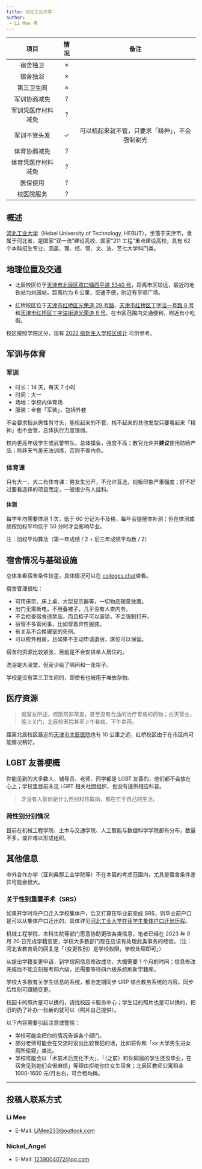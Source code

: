 ```yaml
---
title: 河北工业大学
author: 
 - Li Mee 等
---
```



|        项目        | 情况 |     备注     |
| :----------------: | :--: | :----------: |
|      宿舍独卫      |  ✗   |
|      宿舍独浴      |  ✗   |
|     第三卫生间     |  ✗   |
|    军训协商减免    |  ?   |
| 军训凭医疗材料减免 |  ?   |
|    军训不管头发    |  ✓   | 可以梳起来就不管，只要求「精神」，不会强制剃光 |
|    体育协商减免    |  ?   |
| 体育凭医疗材料减免 |  ?   |
|      医保使用      |  ?   |
|     校医院服务     |  ?   |

## 概述

[河北工业大学](https://www.hebut.edu.cn)（Hebei University of Technology, HEBUT），坐落于天津市，隶属于河北省，是国家“双一流”建设高校、国家“211 工程”重点建设高校，具有 62 个本科招生专业，涵盖、理、经、管、文、法、艺七大学科门类。

## 地理位置及交通

- 北辰校区位于[天津市北辰区双口镇西平道 5340 号](https://amap.com/place/B0FFFGN14S)，距离市区较远，最近的地铁站为刘园站，距离约为 6 公里，交通不便，附近有亨顺广场。

- 红桥校区位于[天津市红桥区光荣道 29 号路](https://amap.com/place/B00160D988)、[天津市红桥区丁字沽一号路 8 号](https://amap.com/place/B00160DT1C)和[天津市红桥区丁字沽街道光荣道 8 号](https://amap.com/place/B001606N4I)，在市区范围内交通便利，附近有小吃街。

校区按照学院区分，现有 [2022 级新生入学校区统计](https://zs.hebut.edu.cn/2022-07-31/154.html) 可供参考。

## 军训与体育

<!--  TODO
      军训能否免训或半训
      体育课能否申请降低标准
      体测如何免测
-->

### 军训

- 时长：14 天，每天 7 小时
- 时间：大一
- 场地：学校内体育场
- 服装：全套「军装」，包括外套

不会要求指派男性剪寸头，能梳起来的不管，梳不起来的其他发型只要看起来「精神」也不会管，总体执行力度很弱。

校内更高年级学生或武警带队，总体摸鱼，强度不高；教官允许并**建议**使用防晒产品；除非天气差无法训练，否则不查内务。

### 体育课

只有大一、大二有体育课：男女生分开，不允许互选，刻板印象严重强度；好不好过要看选择的项目而定，一般很少有人挂科。

#### 体测

每学年均需要体测 1 次，低于 60 分记为不及格，每年会提醒你补测；但在体测成绩按加权平均低于 50 分时才会影响毕业。

注：加权平均算法（第一年成绩 / 2 + 后三年成绩平均数 / 2）

## 宿舍情况与基础设施

总体来看宿舍条件较差，具体情况可以在 [colleges.chat](https://colleges.chat/universities/he-bei-gong-ye-da-xue)查看。

宿舍管理很松：
- 可用床帘、床上桌、大型显示器等，一切物品随意放置。
- 出门无需断电，不用叠被子，几乎没有人查内务。
- 不会检查宿舍违禁品，而且柜子可以装锁，不会强制打开。
- 宿管不多管闲事，比如穿着异性服装。
- 有关系不合换寝室的先例。
- 可以校外租房，且如果不主动申请退宿，床位可以保留。

宿舍的资源比较紧张，目前是不会安排单人居住的。

洗浴是大澡堂，但至少给了隔间和一张帘子。

学校是没有第三卫生间的，即使有也被用于堆放杂物。

## 医疗资源

<!--  TODO
      校医院能否开具激素检查
      能否公费或医保购买 HRT药物
      校外的医院能否进行检查与开具药物，能否回校报销，报销是否方便
-->

> 据室友所述，校医院非常差，甚至没有合适的治疗胃病的药物；白天营业，晚上关门，北辰校医院甚至上午看病，下午卖药。

距离北辰校区最近的[天津市北辰医院](https://amap.com/place/B001604CE4)也有 10 公里之远，红桥校区由于在市区内可能情况稍好。

## LGBT 友善梗概

你能见到的大多数人，辅导员、老师、同学都是 LGBT 友善的，他们都不会放在心上；学校里目前未见 LGBT 相关社团组织，也没有提供相应科普。

> 才没有人管你是什么性别和性取向，都在忙于自己的生活。

### 跨性别分别情况

目前在机械工程学院、土木与交通学院、人工智能与数据科学学院都有分布，数量不多，或许难以形成组织。

<!-- ### 院系探路
     由于不同院系之间可能差异较大，所以可以在这里写下你所在的院系氛围如何，院系老师、同学是否跨性别友善等等。
-->

## 其他信息

中外合作办学（亚利桑那工业学院等）不在本篇的考虑范围内，尤其是宿舍条件差异可能会很大。

### 关于性别重置手术（SRS）

如果开学时将户口迁入学校集体户，后又打算在毕业前完成 SRS，则毕业前户口是可以从集体户口迁出的，具体详见[河北工业大学在读学生集体户口迁出历程](https://limee233.github.io/posts/life/jitihukou-move-out/)。

机械工程学院、本科生院等部门愿意协助更改各类信息，笔者已经在 2023 年 9 月 20 日完成学籍变更，学校大多数部门现在应该有处理此类事务的经验。（注：河北省教育局的回复是「（变更性别）是学校权限，学校处理即可」）

从提出学籍变更申请，到学信网信息修改成功，大概需要 1 个月的时间；信息修改完成后不能立刻报考四六级，还需要等待四六级系统刷新学籍库。

学校大多数有关学生信息的系统，都会定期同步 URP 综合教务系统的内容，同步后性别可跟随变更。

校园卡的照片是可以换的，请找校园卡服务中心；学生证的照片也是可以换的，把旧的扔了补办一张新的就可以（照片自己提供）。

以下内容需要引起注意或警惕：
- 学校可能会把你的情况告诉各个部门。
- 部分老师可能会在交流时说出比较冒犯的话，比如将你和「xx 大学男生进女厕所偷窥」类比。
- 学校可能会以「术前术后变化不大」、「（之前）和你同届的学生还没毕业，在宿舍见到她们会很麻烦」等理由拒绝你住女生宿舍；北辰区教师公寓租金 1000-1600 元/月左右，可合租均摊。

-----------

## 投稿人联系方式

### Li Mee

- E-Mail: <LiMee233@outlook.com>

### Nickel_Angel

- E-Mail: <1239004072@qq.com>

